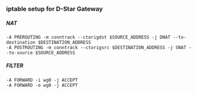 ### iptable setup for D-Star Gateway

##### NAT
```
-A PREROUTING -m conntrack --ctorigdst $SOURCE_ADDRESS -j DNAT --to-destination $DESTINATION_ADDRESS
-A POSTROUTING -m conntrack --ctorigsrc $DESTINATION_ADDRESS -j SNAT --to-source $SOURCE_ADDRESS
```
##### FILTER
```
-A FORWARD -i wg0 -j ACCEPT
-A FORWARD -o wg0 -j ACCEPT
```
